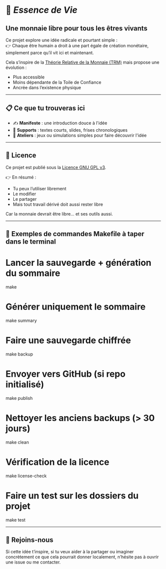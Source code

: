 # 🌱 *Essence de Vie*

## Une monnaie libre pour tous les êtres vivants

Ce projet explore une idée radicale et pourtant simple :  
👉 Chaque être humain a droit à une part égale de création monétaire, simplement parce qu’il vit ici et maintenant.

Cela s’inspire de la [Théorie Relative de la Monnaie (TRM)](https://monnaie-libre.fr/lexique/trm/ ) mais propose une évolution :
- Plus accessible
- Moins dépendante de la Toile de Confiance
- Ancrée dans l’existence physique

---

## 📋 Ce que tu trouveras ici

- ✍️ **Manifeste** : une introduction douce à l'idée
- 🎯 **Supports** : textes courts, slides, frises chronologiques
- 🧩 **Ateliers** : jeux ou simulations simples pour faire découvrir l'idée

---

## 📜 Licence

Ce projet est publié sous la [Licence GNU GPL v3](LICENSE).

👉 En résumé :  
- Tu peux l’utiliser librement  
- Le modifier  
- Le partager  
- Mais tout travail dérivé doit aussi rester libre

Car la monnaie devrait être libre… et ses outils aussi.

---

## 📜 Exemples de commandes Makefile à taper dans le terminal

# Lancer la sauvegarde + génération du sommaire
make

# Générer uniquement le sommaire
make summary

# Faire une sauvegarde chiffrée
make backup

# Envoyer vers GitHub (si repo initialisé)
make publish

# Nettoyer les anciens backups (> 30 jours)
make clean

# Vérification de la licence
make license-check

# Faire un test sur les dossiers du projet
make test

---

## 🤝 Rejoins-nous

Si cette idée t’inspire, si tu veux aider à la partager ou imaginer concrètement ce que cela pourrait donner localement, n’hésite pas à ouvrir une issue ou me contacter.